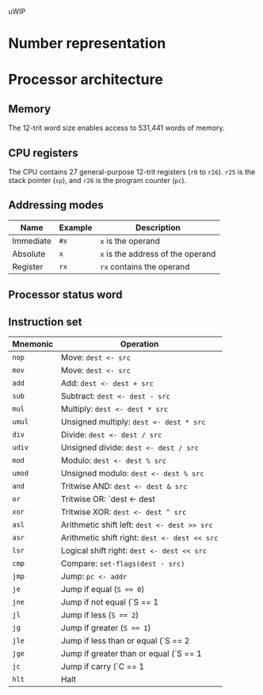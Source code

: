 uWIP
# Number representation

# Processor architecture

## Memory
The 12-trit word size enables access to 531,441 words of memory. 

## CPU registers
The CPU contains 27 general-purpose 12-trit registers (`r0` to `r26`). `r25` is the stack pointer (`sp`), and `r26` is the program counter (`pc`).

## Addressing modes

| Name               | Example       | Description                                  |
| ------------------ | ------------- | -------------------------------------------- |
| Immediate          | `#x`          | `x` is the operand                           |
| Absolute           | `x`           | `x` is the address of the operand            | 
| Register           | `rx`          | `rx` contains the operand                    | 


## Processor status word

## Instruction set
| Mnemonic | Operation                                                  |
| -------- | ---------------------------------------------------------- |
| `nop`    | Move: `dest <- src`                                        |
| `mov`    | Move: `dest <- src`                                        |
| `add`    | Add: `dest <- dest + src`                                  |
| `sub`    | Subtract: `dest <- dest - src`                             |
| `mul`    | Multiply: `dest <- dest * src`                             |
| `umul`   | Unsigned multiply: `dest <- dest * src`                    |
| `div`    | Divide: `dest <- dest / src`                               |
| `udiv`   | Unsigned divide: `dest <- dest / src`                      |
| `mod`    | Modulo: `dest <- dest % src`                               |
| `umod`   | Unsigned modulo: `dest <- dest % src`                      |
| `and`    | Tritwise AND: `dest <- dest & src`                         |
| `or`     | Tritwise OR: `dest <- dest | src`                          |
| `xor`    | Tritwise XOR: `dest <- dest ^ src`                         |
| `asl`    | Arithmetic shift left: `dest <- dest >> src`               |
| `asr`    | Arithmetic shift right: `dest <- dest << src`              |
| `lsr`    | Logical shift right: `dest <- dest << src`                 |
| `cmp`    | Compare: `set-flags(dest - src)`                           |
| `jmp`    | Jump: `pc <- addr`                                         |
| `je`     | Jump if equal (`S == 0`)                                   |
| `jne`    | Jump if not equal (`S == 1 | S == 2`)                      |
| `jl`     | Jump if less (`S == 2`)                                    |
| `jg`     | Jump if greater (`S == 1`)                                 |
| `jle`    | Jump if less than or equal (`S == 2 | S == 0`)             |
| `jge`    | Jump if greater than or equal (`S == 1 | S == 0`)          |
| `jc`     | Jump if carry (`C == 1 | C == 2`)                          |
| `hlt`    | Halt                                                       |